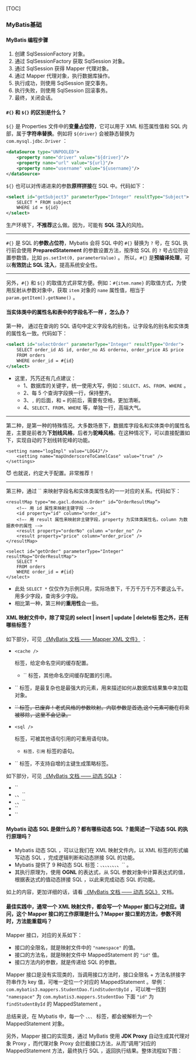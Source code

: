[TOC]

### MyBatis基础

#### MyBatis 编程步骤

1. 创建 SqlSessionFactory 对象。
2. 通过 SqlSessionFactory 获取 SqlSession 对象。
3. 通过 SqlSession 获得 Mapper 代理对象。
4. 通过 Mapper 代理对象，执行数据库操作。
5. 执行成功，则使用 SqlSession 提交事务。
6. 执行失败，则使用 SqlSession 回滚事务。
7. 最终，关闭会话。

#### `#{}` 和 `${}` 的区别是什么？

`${}` 是 Properties 文件中的**变量占位符**，它可以用于 XML 标签属性值和 SQL 内部，属于**字符串替换**。例如将 `${driver}` 会被静态替换为 `com.mysql.jdbc.Driver` ：

```XML
<dataSource type="UNPOOLED">
    <property name="driver" value="${driver}"/>
    <property name="url" value="${url}"/>
    <property name="username" value="${username}"/>
</dataSource>
```

`${}` 也可以对传递进来的参数**原样拼接**在 SQL 中。代码如下：

```XML
<select id="getSubject3" parameterType="Integer" resultType="Subject">
    SELECT * FROM subject
    WHERE id = ${id}
</select>
```

生产环境下，**不推荐**这么做。因为，可能有 **SQL 注入**的风险。

------

`#{}` 是 SQL 的**参数占位符**，Mybatis 会将 SQL 中的 `#{}` 替换为 `?` 号，在 SQL 执行前会使用 **PreparedStatement** 的参数设置方法，按序给 SQL 的 `?` 号占位符设置参数值，比如 `ps.setInt(0, parameterValue)` 。 所以，`#{}` 是**预编译处理**，可以**有效防止 SQL 注入**，提高系统安全性。

------

另外，`#{}` 和 `${}` 的取值方式非常方便。例如：`#{item.name}` 的取值方式，为使用反射从参数对象中，获取 `item` 对象的 `name` 属性值，相当于 `param.getItem().getName()` 。

#### 当实体类中的属性名和表中的字段名不一样 ，怎么办？

第一种， 通过在查询的 SQL 语句中定义字段名的别名，让字段名的别名和实体类的属性名一致。代码如下：

```xml
<select id="selectOrder" parameterType="Integer" resultType="Order"> 
    SELECT order_id AS id, order_no AS orderno, order_price AS price 
    FROM orders 
    WHERE order_id = #{id}
</select>
```

- 这里，艿艿还有几点建议：
  - 1、数据库的关键字，统一使用大写，例如：`SELECT`、`AS`、`FROM`、`WHERE` 。
  - 2、每 5 个查询字段换一行，保持整齐。
  - 3、`,` 的后面，和 `=` 的前后，需要有空格，更加清晰。
  - 4、`SELECT`、`FROM`、`WHERE` 等，单独一行，高端大气。

------

第二种，是第一种的特殊情况。大多数场景下，数据库字段名和实体类中的属性名差，主要是前者为**下划线风格**，后者为**驼峰风格**。在这种情况下，可以直接配置如下，实现自动的下划线转驼峰的功能。

```
<setting name="logImpl" value="LOG4J"/>
    <setting name="mapUnderscoreToCamelCase" value="true" />
</settings>
```

😈 也就说，约定大于配置。非常推荐！

------

第三种，通过 `` 来映射字段名和实体类属性名的一一对应的关系。代码如下：

```
<resultMap type="me.gacl.domain.Order" id=”OrderResultMap”> 
    <!–- 用 id 属性来映射主键字段 -–> 
    <id property="id" column="order_id"> 
    <!–- 用 result 属性来映射非主键字段，property 为实体类属性名，column 为数据表中的属性 -–> 
    <result property="orderNo" column ="order_no" /> 
    <result property="price" column="order_price" /> 
</resultMap>

<select id="getOrder" parameterType="Integer" resultMap="OrderResultMap">
    SELECT * 
    FROM orders 
    WHERE order_id = #{id}
</select>
```

- 此处 `SELECT *` 仅仅作为示例只用，实际场景下，千万千万千万不要这么干。用多少字段，查询多少字段。
- 相比第一种，第三种的**重用性**会一些。

#### XML 映射文件中，除了常见的 select | insert | update | delete标 签之外，还有哪些标签？

如下部分，可见 [《MyBatis 文档 —— Mapper XML 文件》](http://www.mybatis.org/mybatis-3/zh/sqlmap-xml.html) ：

- ```
  <cache />
  ```

   

  标签，给定命名空间的缓存配置。

  - `` 标签，其他命名空间缓存配置的引用。

- `` 标签，是最复杂也是最强大的元素，用来描述如何从数据库结果集中来加载对象。

- ~~`` 标签，已废弃！老式风格的参数映射。内联参数是首选,这个元素可能在将来被移除，这里不会记录。~~

- ```
  <sql />
  ```

   

  标签，可被其他语句引用的可重用语句块。

  - `` 标签，引用 `` 标签的语句。

- `` 标签，不支持自增的主键生成策略标签。

如下部分，可见 [《MyBatis 文档 —— 动态 SQL》](http://www.mybatis.org/mybatis-3/zh/dynamic-sql.html) ：

- ``
- ``、``、``
- ``、``、``
- ``
- ``

#### Mybatis 动态 SQL 是做什么的？都有哪些动态 SQL ？能简述一下动态 SQL 的执行原理吗？

- Mybatis 动态 SQL ，可以让我们在 XML 映射文件内，以 XML 标签的形式编写动态 SQL ，完成逻辑判断和动态拼接 SQL 的功能。
- Mybatis 提供了 9 种动态 SQL 标签：``、``、``、``、``、``、``、``、`` 。
- 其执行原理为，使用 **OGNL** 的表达式，从 SQL 参数对象中计算表达式的值，根据表达式的值动态拼接 SQL ，以此来完成动态 SQL 的功能。

如上的内容，更加详细的话，请看 [《MyBatis 文档 —— 动态 SQL》](http://www.mybatis.org/mybatis-3/zh/dynamic-sql.html) 文档。

#### 最佳实践中，通常一个 XML 映射文件，都会写一个 Mapper 接口与之对应。请问，这个 Mapper 接口的工作原理是什么？Mapper 接口里的方法，参数不同时，方法能重载吗？

Mapper 接口，对应的关系如下：

- 接口的全限名，就是映射文件中的 `"namespace"` 的值。
- 接口的方法名，就是映射文件中 MappedStatement 的 `"id"` 值。
- 接口方法内的参数，就是传递给 SQL 的参数。

Mapper 接口是没有实现类的，当调用接口方法时，接口全限名 + 方法名拼接字符串作为 key 值，可唯一定位一个对应的 MappedStatement 。举例：`com.mybatis3.mappers.StudentDao.findStudentById` ，可以唯一找到 `"namespace"` 为 `com.mybatis3.mappers.StudentDao` 下面 `"id"` 为 `findStudentById` 的 MappedStatement 。

总结来说，在 Mybatis 中，每一个 ``、``、``、`` 标签，都会被解析为一个 MappedStatement 对象。

另外，Mapper 接口的实现类，通过 MyBatis 使用 **JDK Proxy** 自动生成其代理对象 Proxy ，而代理对象 Proxy 会拦截接口方法，从而“调用”对应的 MappedStatement 方法，最终执行 SQL ，返回执行结果。整体流程如下图：

